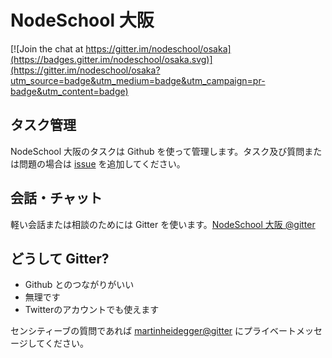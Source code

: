 NodeSchool 大阪
=====

[![Join the chat at https://gitter.im/nodeschool/osaka](https://badges.gitter.im/nodeschool/osaka.svg)](https://gitter.im/nodeschool/osaka?utm_source=badge&utm_medium=badge&utm_campaign=pr-badge&utm_content=badge)

## タスク管理

NodeSchool 大阪のタスクは Github を使って管理します。タスク及び質問または問題の場合は [issue](https://github.com/nodeschool/osaka/issues/new) を追加してください。

## 会話・チャット

軽い会話または相談のためには Gitter を使います。[NodeSchool 大阪 @gitter](https://gitter.im/nodeschool/osaka)

## どうして Gitter?

 - Github とのつながりがいい
 - 無理です
 - Twitterのアカウントでも使えます

センシティーブの質問であれば [martinheidegger@gitter](https://gitter.im/martinheidegger) にプライベートメッセージしてください。
